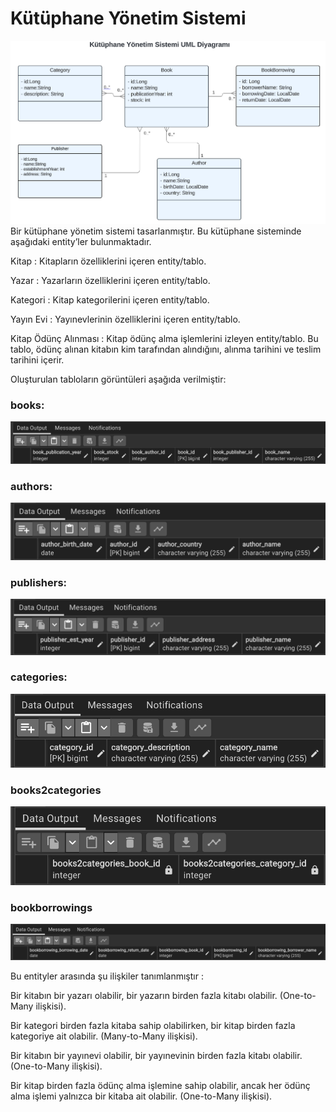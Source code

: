 # Kütüphane Yönetim Sistemi

![img.png](img.png)
Bir kütüphane yönetim sistemi tasarlanmıştır. Bu kütüphane sisteminde aşağıdaki entity’ler bulunmaktadır.

Kitap : Kitapların özelliklerini içeren entity/tablo.

Yazar : Yazarların özelliklerini içeren entity/tablo.

Kategori : Kitap kategorilerini içeren entity/tablo.

Yayın Evi : Yayınevlerinin özelliklerini içeren entity/tablo.

Kitap Ödünç Alınması : Kitap ödünç alma işlemlerini izleyen entity/tablo. Bu tablo, ödünç alınan kitabın kim tarafından alındığını, alınma tarihini ve teslim tarihini içerir.

Oluşturulan tabloların görüntüleri aşağıda verilmiştir:

### books:

![img_1.png](img_1.png)

### authors:

![img_2.png](img_2.png)

### publishers:

![img_3.png](img_3.png)

### categories:

![img_4.png](img_4.png)

### books2categories

![img_5.png](img_5.png)

### bookborrowings

![img_6.png](img_6.png)

Bu entityler arasında şu ilişkiler tanımlanmıştır :

Bir kitabın bir yazarı olabilir, bir yazarın birden fazla kitabı olabilir. (One-to-Many ilişkisi).

Bir kategori birden fazla kitaba sahip olabilirken, bir kitap birden fazla kategoriye ait olabilir. (Many-to-Many ilişkisi).

Bir kitabın bir yayınevi olabilir, bir yayınevinin birden fazla kitabı olabilir. (One-to-Many ilişkisi).

Bir kitap birden fazla ödünç alma işlemine sahip olabilir, ancak her ödünç alma işlemi yalnızca bir kitaba ait olabilir. (One-to-Many ilişkisi).